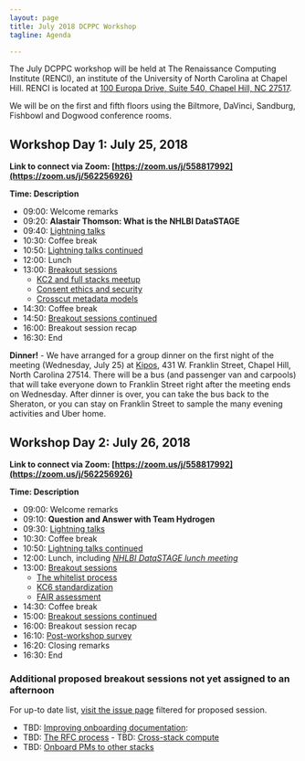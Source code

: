 ```yaml
---
layout: page
title: July 2018 DCPPC Workshop 
tagline: Agenda

---
```


The July DCPPC workshop will be held at The Renaissance Computing Institute (RENCI), an institute of the University of North Carolina at Chapel Hill. RENCI is located at [100 Europa Drive, Suite 540, Chapel Hill, NC 27517](https://www.google.com/maps/place/100+Europa+Dr,+Chapel+Hill,+NC+27517/@35.9392635,-79.020576,17z/data=!3m1!4b1!4m5!3m4!1s0x89ace7f888b92489:0x726a47e95db81d35!8m2!3d35.9392635!4d-79.0183873). 

We will be on the first and fifth floors using the Biltmore, DaVinci, Sandburg, Fishbowl and Dogwood conference rooms.

## Workshop Day 1: July 25, 2018

**Link to connect via Zoom: [https://zoom.us/j/558817992](https://zoom.us/j/562256926)**

**Time: Description**
- 09:00: Welcome remarks
- 09:20: **Alastair Thomson: What is the NHLBI DataSTAGE**
- 09:40: [Lightning talks](https://github.com/dcppc/2018-july-workshop/issues/4)  
- 10:30: Coffee break
- 10:50: [Lightning talks continued](https://github.com/dcppc/2018-july-workshop/issues/4) 
- 12:00: Lunch 
- 13:00: [Breakout sessions](https://github.com/dcppc/2018-july-workshop/labels/proposed%20session)
	- [KC2 and full stacks meetup](https://github.com/dcppc/2018-july-workshop/issues/6)
	- [Consent ethics and security](https://github.com/dcppc/2018-july-workshop/issues/8)
	- [Crosscut metadata models](https://github.com/dcppc/2018-july-workshop/issues/18) 
- 14:30: Coffee break 
- 14:50: [Breakout sessions continued](https://github.com/dcppc/2018-july-workshop/labels/proposed%20session)
- 16:00: Breakout session recap 
- 16:30: End


**Dinner!** - We have arranged for a group dinner on the first night of the meeting (Wednesday, July 25) at [Kipos](http://kiposchapelhill.com/), 431 W. Franklin Street, Chapel Hill, North Carolina 27514. There will be a bus (and passenger van and carpools) that will take everyone down to Franklin Street right after the meeting ends on Wednesday. After dinner is over, you can take the bus back to the Sheraton, or you can stay on Franklin Street to sample the many evening activities and Uber home. 

## Workshop Day 2:  July 26, 2018

**Link to connect via Zoom: [https://zoom.us/j/558817992](https://zoom.us/j/562256926)**

**Time: Description**
- 09:00: Welcome remarks
- 09:10: **Question and Answer with Team Hydrogen**
- 09:30: [Lightning talks](https://github.com/dcppc/2018-july-workshop/issues/5)
- 10:30: Coffee break 
- 10:50: [Lightning talks continued](https://github.com/dcppc/2018-july-workshop/issues/5)
- 12:00: Lunch, including [*NHLBI DataSTAGE lunch meeting*](https://github.com/dcppc/2018-july-workshop/issues/9)       
- 13:00: [Breakout sessions](https://github.com/dcppc/2018-july-workshop/labels/proposed%20session)
	- [The whitelist process](https://github.com/dcppc/2018-july-workshop/issues/17) 
	- [KC6 standardization](https://github.com/dcppc/2018-july-workshop/issues/7) 
	- [FAIR assessment](https://github.com/dcppc/2018-july-workshop/issues/19)
- 14:30: Coffee break 
- 15:00: [Breakout sessions continued](https://github.com/dcppc/2018-july-workshop/labels/proposed%20session)
- 16:00: Breakout session recap 
- 16:10: [Post-workshop survey](https://ucdavis.co1.qualtrics.com/jfe/form/SV_43isVLx7nDYnOuN)
- 16:20: Closing remarks
- 16:30: End

### Additional proposed breakout sessions not yet assigned to an afternoon

For up-to date list, [visit the issue page](https://github.com/dcppc/2018-july-workshop/issues?q=is%3Aissue+is%3Aopen+label%3A%22proposed+session%22) filtered for proposed session.

- TBD: [Improving onboarding documentation](https://github.com/dcppc/2018-july-workshop/issues/20): 
- TBD: [The RFC process](https://github.com/dcppc/2018-july-workshop/issues/16) - TBD: [Cross-stack compute](https://github.com/dcppc/2018-july-workshop/issues/14) 
- TBD: [Onboard PMs to other stacks](https://github.com/dcppc/2018-july-workshop/issues/12) 
